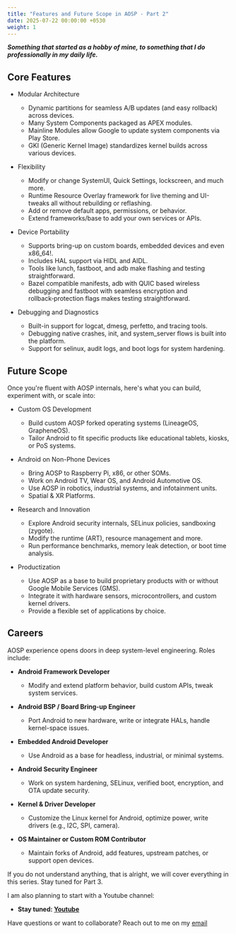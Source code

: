```yaml
---
title: "Features and Future Scope in AOSP - Part 2"
date: 2025-07-22 00:00:00 +0530
weight: 1
---
```


***Something that started as a hobby of mine, to something that I do professionally in my daily life.***

## Core Features
* Modular Architecture
    * Dynamic partitions for seamless A/B updates (and easy rollback) across devices.
    * Many System Components packaged as APEX modules.
    * Mainline Modules allow Google to update system components via Play Store.
    * GKI (Generic Kernel Image) standardizes kernel builds across various devices.

* Flexibility
    * Modify or change SystemUI, Quick Settings, lockscreen, and much more.
    * Runtime Resource Overlay framework for live theming and UI-tweaks all without rebuilding or reflashing.
    * Add or remove default apps, permissions, or behavior.
    * Extend frameworks/base to add your own services or APIs.

* Device Portability
    * Supports bring-up on custom boards, embedded devices and even x86_64!.
    * Includes HAL support via HIDL and AIDL.
    * Tools like lunch, fastboot, and adb make flashing and testing straightforward.
    *  Bazel compatible manifests, adb with QUIC based wireless debugging and fastboot with seamless encryption and rollback‑protection flags makes testing straightforward.

* Debugging and Diagnostics
    * Built-in support for logcat, dmesg, perfetto, and tracing tools.
    * Debugging native crashes, init, and system_server flows is built into the platform.
    * Support for selinux, audit logs, and boot logs for system hardening.

## Future Scope
Once you're fluent with AOSP internals, here's what you can build, experiment with, or scale into:

* Custom OS Development
    * Build custom AOSP forked operating systems (LineageOS, GrapheneOS).
    * Tailor Android to fit specific products like educational tablets, kiosks, or PoS systems.

* Android on Non-Phone Devices
    * Bring AOSP to Raspberry Pi, x86, or other SOMs.
    * Work on Android TV, Wear OS, and Android Automotive OS.
    * Use AOSP in robotics, industrial systems, and infotainment units.
    * Spatial & XR Platforms.

* Research and Innovation
    * Explore Android security internals, SELinux policies, sandboxing (zygote).
    * Modify the runtime (ART), resource management and more.
    * Run performance benchmarks, memory leak detection, or boot time analysis.

* Productization
    * Use AOSP as a base to build proprietary products with or without Google Mobile Services (GMS).
    * Integrate it with hardware sensors, microcontrollers, and custom kernel drivers.
    * Provide a flexible set of applications by choice.

## Careers
AOSP experience opens doors in deep system-level engineering. Roles include:

* **Android Framework Developer**
    * Modify and extend platform behavior, build custom APIs, tweak system services.

* **Android BSP / Board Bring-up Engineer**
    * Port Android to new hardware, write or integrate HALs, handle kernel-space issues.

* **Embedded Android Developer**
    * Use Android as a base for headless, industrial, or minimal systems.

* **Android Security Engineer**
    * Work on system hardening, SELinux, verified boot, encryption, and OTA update security.

* **Kernel & Driver Developer**
    * Customize the Linux kernel for Android, optimize power, write drivers (e.g., I2C, SPI, camera).

* **OS Maintainer or Custom ROM Contributor**
    * Maintain forks of Android, add features, upstream patches, or support open devices.



If you do not understand anything, that is alright, we will cover everything in this series.
Stay tuned for Part 3.


I am also planning to start with a Youtube channel:
* **Stay tuned: [Youtube][youtube]**

Have questions or want to collaborate? Reach out to me on my [email][email]

[previous-post]: https://squadri.me/posts/7/
[youtube]: https://www.youtube.com/@danascape
[email]: mailto:saalim.priv@gmail.com